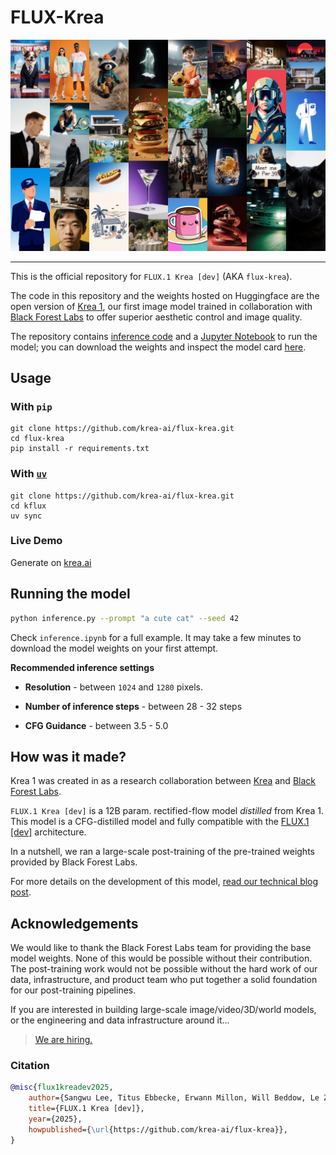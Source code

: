 # FLUX-Krea

![banner](assets/banner.jpg)

---

This is the official repository for `FLUX.1 Krea [dev]` (AKA `flux-krea`).

The code in this repository and the weights hosted on Huggingface are the open version of [Krea 1](https://www.krea.ai/krea-1), our first image model trained in collaboration with [Black Forest Labs](https://bfl.ai/) to offer superior aesthetic control and image quality.

The repository contains [inference code](https://github.com/krea-ai/flux-krea/blob/main/inference.py) and a [Jupyter Notebook](https://github.com/krea-ai/flux-krea/blob/main/inference.ipynb) to run the model; you can download the weights and inspect the model card [here](https://huggingface.co/black-forest-labs/FLUX.1-Krea-dev).


## Usage

### With `pip`

```
git clone https://github.com/krea-ai/flux-krea.git
cd flux-krea
pip install -r requirements.txt
```

### With [`uv`](https://github.com/astral-sh/uv)

```
git clone https://github.com/krea-ai/flux-krea.git
cd kflux
uv sync
```

### Live Demo

Generate on [krea.ai](https://www.krea.ai/apps/image/flux-krea)

## Running the model

```bash
python inference.py --prompt "a cute cat" --seed 42
```

Check `inference.ipynb` for a full example. It may take a few minutes to download the model weights on your first attempt.

**Recommended inference settings**

- **Resolution** - between `1024` and `1280` pixels.

- **Number of inference steps** - between 28 - 32 steps

- **CFG Guidance** - between 3.5 - 5.0

## How was it made?

Krea 1 was created in as a research collaboration between [Krea](https://www.krea.ai) and [Black Forest Labs](https://bfl.ai).

`FLUX.1 Krea [dev]` is a 12B param. rectified-flow model _distilled_ from Krea 1. This model is a CFG-distilled model and fully compatible with the [FLUX.1 [dev]](https://github.com/black-forest-labs/flux) architecture.

In a nutshell, we ran a large-scale post-training of the pre-trained weights provided by Black Forest Labs.

For more details on the development of this model, [read our technical blog post](https://krea.ai/blog/flux-krea-open-source-release).

## Acknowledgements

We would like to thank the Black Forest Labs team for providing the base model weights. None of this would be possible without their contribution. The post-training work would not be possible without the hard work of our data, infrastructure, and product team who put together a solid foundation for our post-training pipelines.

If you are interested in building large-scale image/video/3D/world models, or the engineering and data infrastructure around it...

> 
> [We are hiring.](https://www.krea.ai/careers)
> 

### Citation

```bib
@misc{flux1kreadev2025,
    author={Sangwu Lee, Titus Ebbecke, Erwann Millon, Will Beddow, Le Zhuo, Iker García-Ferrero, Liam Esparraguera, Mihai Petrescu, Gian Saß, Gabriel Menezes, Victor Perez},
    title={FLUX.1 Krea [dev]},
    year={2025},
    howpublished={\url{https://github.com/krea-ai/flux-krea}},
}
```
